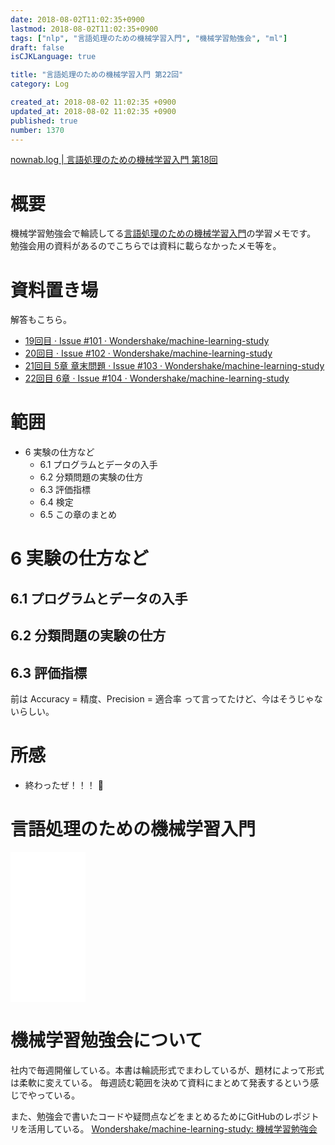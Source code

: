 ```yaml
---
date: 2018-08-02T11:02:35+0900
lastmod: 2018-08-02T11:02:35+0900
tags: ["nlp", "言語処理のための機械学習入門", "機械学習勉強会", "ml"]
draft: false
isCJKLanguage: true

title: "言語処理のための機械学習入門 第22回"
category: Log

created_at: 2018-08-02 11:02:35 +0900
updated_at: 2018-08-02 11:02:35 +0900
published: true
number: 1370
---
```


[nownab.log | 言語処理のための機械学習入門 第18回](https://blog.nownabe.com/2018/07/05/1351.html)

# 概要
機械学習勉強会で輪読してる[言語処理のための機械学習入門](http://amzn.to/2BFQSee)の学習メモです。
勉強会用の資料があるのでこちらでは資料に載らなかったメモ等を。

# 資料置き場

解答もこちら。

* [19回目 · Issue #101 · Wondershake/machine-learning-study](https://github.com/Wondershake/machine-learning-study/issues/101)
* [20回目 · Issue #102 · Wondershake/machine-learning-study](https://github.com/Wondershake/machine-learning-study/issues/102)
* [21回目 5章 章末問題 · Issue #103 · Wondershake/machine-learning-study](https://github.com/Wondershake/machine-learning-study/issues/103)
* [22回目 6章 · Issue #104 · Wondershake/machine-learning-study](https://github.com/Wondershake/machine-learning-study/issues/104)

# 範囲
* 6 実験の仕方など
    * 6.1 プログラムとデータの入手
    * 6.2 分類問題の実験の仕方
    * 6.3 評価指標
    * 6.4 検定
    * 6.5 この章のまとめ

# 6 実験の仕方など

## 6.1 プログラムとデータの入手

## 6.2 分類問題の実験の仕方

## 6.3 評価指標

前は Accuracy = 精度、Precision = 適合率 って言ってたけど、今はそうじゃないらしい。

# 所感

* 終わったぜ！！！ :tada:

# 言語処理のための機械学習入門
<iframe style="width:120px;height:240px;" marginwidth="0" marginheight="0" scrolling="no" frameborder="0" src="//rcm-fe.amazon-adsystem.com/e/cm?lt1=_blank&bc1=000000&IS2=1&bg1=FFFFFF&fc1=000000&lc1=0000FF&t=nownabe0c-22&o=9&p=8&l=as4&m=amazon&f=ifr&ref=as_ss_li_til&asins=4339027510&linkId=1c6291b86381f20d113796257356ef1b"></iframe>

# 機械学習勉強会について
社内で毎週開催している。本書は輪読形式でまわしているが、題材によって形式は柔軟に変えている。
毎週読む範囲を決めて資料にまとめて発表するという感じでやっている。

また、勉強会で書いたコードや疑問点などをまとめるためにGitHubのレポジトリを活用している。
[Wondershake/machine-learning-study: 機械学習勉強会](https://github.com/Wondershake/machine-learning-study)

```math
```
